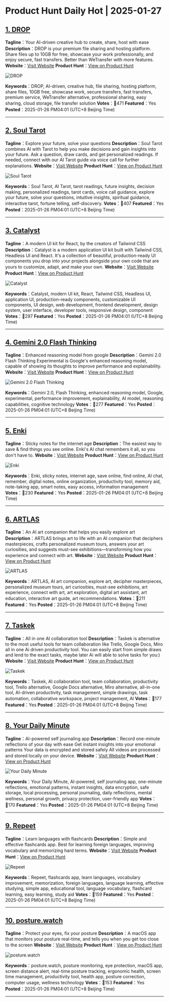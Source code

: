 # Product Hunt Daily Hot | 2025-01-27

## [1. DROP](https://www.producthunt.com/posts/drop-9307e411-eb98-47a7-a001-db323dd2ccee?utm_campaign=producthunt-api&utm_medium=api-v2&utm_source=Application%3A+phtrends+%28ID%3A+147529%29)
**Tagline**：Your AI-driven creative hub to create, share, host with ease
**Description**：DROP is your premium file sharing and hosting platform. Share files up to 10GB for free, showcase your work professionally, and enjoy secure, fast transfers. Better than WeTransfer with more features.
**Website**：[Visit Website](https://www.producthunt.com/r/PERP55GAMYZFVP?utm_campaign=producthunt-api&utm_medium=api-v2&utm_source=Application%3A+phtrends+%28ID%3A+147529%29)
**Product Hunt**：[View on Product Hunt](https://www.producthunt.com/posts/drop-9307e411-eb98-47a7-a001-db323dd2ccee?utm_campaign=producthunt-api&utm_medium=api-v2&utm_source=Application%3A+phtrends+%28ID%3A+147529%29)

![DROP](https://ph-files.imgix.net/7d157e66-03a5-47fa-83a6-fde0ec043fe8.png?auto=format&fit=crop&frame=1&h=512&w=1024)

**Keywords**：DROP, AI-driven, creative hub, file sharing, hosting platform, share files, 10GB free, showcase work, secure transfers, fast transfers, premium service, WeTransfer alternative, professional sharing, easy sharing, cloud storage, file transfer solution
**Votes**：🔺471
**Featured**：Yes
**Posted**：2025-01-26 PM04:01 (UTC+8 Beijing Time)

---

## [2. Soul Tarot](https://www.producthunt.com/posts/soul-tarot?utm_campaign=producthunt-api&utm_medium=api-v2&utm_source=Application%3A+phtrends+%28ID%3A+147529%29)
**Tagline**：Explore your future, solve your questions
**Description**：Soul Tarot combines AI with Tarot to help you make decisions and gain insights into your future. Ask a question, draw cards, and get personalized readings. If needed, connect with our AI Tarot guide via voice call for further explanations.
**Website**：[Visit Website](https://www.producthunt.com/r/WU6PGALE44ZRYD?utm_campaign=producthunt-api&utm_medium=api-v2&utm_source=Application%3A+phtrends+%28ID%3A+147529%29)
**Product Hunt**：[View on Product Hunt](https://www.producthunt.com/posts/soul-tarot?utm_campaign=producthunt-api&utm_medium=api-v2&utm_source=Application%3A+phtrends+%28ID%3A+147529%29)

![Soul Tarot](https://ph-files.imgix.net/e5e37201-cd7a-4769-ac65-5a83bf4e0a2a.png?auto=format&fit=crop&frame=1&h=512&w=1024)

**Keywords**：Soul Tarot, AI Tarot, tarot readings, future insights, decision making, personalized readings, tarot cards, voice call guidance, explore your future, solve your questions, intuitive insights, spiritual guidance, interactive tarot, fortune telling, self-discovery.
**Votes**：🔺407
**Featured**：Yes
**Posted**：2025-01-26 PM04:01 (UTC+8 Beijing Time)

---

## [3. Catalyst](https://www.producthunt.com/posts/catalyst-6?utm_campaign=producthunt-api&utm_medium=api-v2&utm_source=Application%3A+phtrends+%28ID%3A+147529%29)
**Tagline**：A modern UI kit for React, by the creators of Tailwind CSS
**Description**：Catalyst is a modern application UI kit built with Tailwind CSS, Headless UI and React. It's a collection of beautiful, production-ready UI components you drop into your projects alongside your own code that are yours to customize, adapt, and make your own.
**Website**：[Visit Website](https://www.producthunt.com/r/PUPWYXQC3SPK7X?utm_campaign=producthunt-api&utm_medium=api-v2&utm_source=Application%3A+phtrends+%28ID%3A+147529%29)
**Product Hunt**：[View on Product Hunt](https://www.producthunt.com/posts/catalyst-6?utm_campaign=producthunt-api&utm_medium=api-v2&utm_source=Application%3A+phtrends+%28ID%3A+147529%29)

![Catalyst](https://ph-files.imgix.net/d2f8a29d-3ce5-47dd-880b-5b0f67ad2847.png?auto=format&fit=crop&frame=1&h=512&w=1024)

**Keywords**：Catalyst, modern UI kit, React, Tailwind CSS, Headless UI, application UI, production-ready components, customizable UI components, UI design, web development, frontend development, design system, user interface, developer tools, responsive design, component
**Votes**：🔺297
**Featured**：Yes
**Posted**：2025-01-26 PM04:01 (UTC+8 Beijing Time)

---

## [4. Gemini 2.0 Flash Thinking](https://www.producthunt.com/posts/gemini-2-0-flash-thinking-2?utm_campaign=producthunt-api&utm_medium=api-v2&utm_source=Application%3A+phtrends+%28ID%3A+147529%29)
**Tagline**：Enhanced reasoning model from google
**Description**：Gemini 2.0 Flash Thinking Experimental is Google's enhanced reasoning model, capable of showing its thoughts to improve performance and explainability.
**Website**：[Visit Website](https://www.producthunt.com/r/JG77UFHOSPFQ4B?utm_campaign=producthunt-api&utm_medium=api-v2&utm_source=Application%3A+phtrends+%28ID%3A+147529%29)
**Product Hunt**：[View on Product Hunt](https://www.producthunt.com/posts/gemini-2-0-flash-thinking-2?utm_campaign=producthunt-api&utm_medium=api-v2&utm_source=Application%3A+phtrends+%28ID%3A+147529%29)

![Gemini 2.0 Flash Thinking](https://ph-files.imgix.net/1e6800eb-3612-4d06-9f7e-4140df5825a4.png?auto=format&fit=crop&frame=1&h=512&w=1024)

**Keywords**：Gemini 2.0, Flash Thinking, enhanced reasoning model, Google, experimental, performance improvement, explainability, AI model, reasoning capabilities, cognitive technology
**Votes**：🔺277
**Featured**：Yes
**Posted**：2025-01-26 PM04:01 (UTC+8 Beijing Time)

---

## [5. Enki](https://www.producthunt.com/posts/enki-2?utm_campaign=producthunt-api&utm_medium=api-v2&utm_source=Application%3A+phtrends+%28ID%3A+147529%29)
**Tagline**：Sticky notes for the internet age
**Description**：The easiest way to save & find things you see online. Enki's AI chat remembers it all, so you don't have to.
**Website**：[Visit Website](https://www.producthunt.com/r/HXCFAORZBODZS5?utm_campaign=producthunt-api&utm_medium=api-v2&utm_source=Application%3A+phtrends+%28ID%3A+147529%29)
**Product Hunt**：[View on Product Hunt](https://www.producthunt.com/posts/enki-2?utm_campaign=producthunt-api&utm_medium=api-v2&utm_source=Application%3A+phtrends+%28ID%3A+147529%29)

![Enki](https://ph-files.imgix.net/7604e274-efa9-478c-a7fd-a4bdfe476834.png?auto=format&fit=crop&frame=1&h=512&w=1024)

**Keywords**：Enki, sticky notes, internet age, save online, find online, AI chat, remember, digital notes, online organization, productivity tool, memory aid, note-taking app, smart notes, easy access, information management
**Votes**：🔺230
**Featured**：Yes
**Posted**：2025-01-26 PM04:01 (UTC+8 Beijing Time)

---

## [6. ARTLAS](https://www.producthunt.com/posts/artlas-2?utm_campaign=producthunt-api&utm_medium=api-v2&utm_source=Application%3A+phtrends+%28ID%3A+147529%29)
**Tagline**：An AI art companion that helps you easily explore art
**Description**：ARTLAS brings art to life with an AI companion that deciphers masterpieces, crafts personalized museum tours, answers your art curiosities, and suggests must-see exhibitions—transforming how you experience and connect with art.
**Website**：[Visit Website](https://www.producthunt.com/r/3JN4YTD3IE4G5V?utm_campaign=producthunt-api&utm_medium=api-v2&utm_source=Application%3A+phtrends+%28ID%3A+147529%29)
**Product Hunt**：[View on Product Hunt](https://www.producthunt.com/posts/artlas-2?utm_campaign=producthunt-api&utm_medium=api-v2&utm_source=Application%3A+phtrends+%28ID%3A+147529%29)

![ARTLAS](https://ph-files.imgix.net/93f01eb4-fe44-4d9c-b71f-46eab2f4ddf9.png?auto=format&fit=crop&frame=1&h=512&w=1024)

**Keywords**：ARTLAS, AI art companion, explore art, decipher masterpieces, personalized museum tours, art curiosities, must-see exhibitions, art experience, connect with art, art exploration, digital art assistant, art education, interactive art guide, art recommendations.
**Votes**：🔺211
**Featured**：Yes
**Posted**：2025-01-26 PM04:01 (UTC+8 Beijing Time)

---

## [7. Taskek](https://www.producthunt.com/posts/taskek?utm_campaign=producthunt-api&utm_medium=api-v2&utm_source=Application%3A+phtrends+%28ID%3A+147529%29)
**Tagline**：All in one AI collaboration tool
**Description**：Taskek is alternative to the most useful tools for team collaboration like Trello, Google Docs, Miro all in one Ai driven productivity tool. You can easily start from simple draws and lend to the exact tasks, maybe later Ai will able to solve tasks for you:)
**Website**：[Visit Website](https://www.producthunt.com/r/X5F3C7VYLZ4DOZ?utm_campaign=producthunt-api&utm_medium=api-v2&utm_source=Application%3A+phtrends+%28ID%3A+147529%29)
**Product Hunt**：[View on Product Hunt](https://www.producthunt.com/posts/taskek?utm_campaign=producthunt-api&utm_medium=api-v2&utm_source=Application%3A+phtrends+%28ID%3A+147529%29)

![Taskek](https://ph-files.imgix.net/fb3f4c48-b53c-4679-8fa6-f57af3fab7d8.png?auto=format&fit=crop&frame=1&h=512&w=1024)

**Keywords**：Taskek, AI collaboration tool, team collaboration, productivity tool, Trello alternative, Google Docs alternative, Miro alternative, all-in-one tool, AI-driven productivity, task management, simple drawings, task automation, collaborative workspace, project management, AI
**Votes**：🔺177
**Featured**：Yes
**Posted**：2025-01-26 PM04:01 (UTC+8 Beijing Time)

---

## [8. Your Daily Minute](https://www.producthunt.com/posts/your-daily-minute?utm_campaign=producthunt-api&utm_medium=api-v2&utm_source=Application%3A+phtrends+%28ID%3A+147529%29)
**Tagline**：AI-powered self journaling app
**Description**：Record one-minute reflections of your day with ease Get instant insights into your emotional patterns Your data is encrypted and stored safely All videos are processed and stored locally on your device.
**Website**：[Visit Website](https://www.producthunt.com/r/7QQJEEBJ4B5DON?utm_campaign=producthunt-api&utm_medium=api-v2&utm_source=Application%3A+phtrends+%28ID%3A+147529%29)
**Product Hunt**：[View on Product Hunt](https://www.producthunt.com/posts/your-daily-minute?utm_campaign=producthunt-api&utm_medium=api-v2&utm_source=Application%3A+phtrends+%28ID%3A+147529%29)

![Your Daily Minute](https://ph-files.imgix.net/599f48cc-0580-4e4d-99c0-5e4510444d8d.png?auto=format&fit=crop&frame=1&h=512&w=1024)

**Keywords**：Your Daily Minute, AI-powered, self journaling app, one-minute reflections, emotional patterns, instant insights, data encryption, safe storage, local processing, personal journaling, daily reflections, mental wellness, personal growth, privacy protection, user-friendly app
**Votes**：🔺170
**Featured**：Yes
**Posted**：2025-01-26 PM04:01 (UTC+8 Beijing Time)

---

## [9. Repeet](https://www.producthunt.com/posts/repeet?utm_campaign=producthunt-api&utm_medium=api-v2&utm_source=Application%3A+phtrends+%28ID%3A+147529%29)
**Tagline**：Learn languages with flashcards
**Description**：Simple and effective flashcards app. Best for learning foreign languages, improving vocabulary and memorizing hard terms.
**Website**：[Visit Website](https://www.producthunt.com/r/PHFX24RBUY4U2B?utm_campaign=producthunt-api&utm_medium=api-v2&utm_source=Application%3A+phtrends+%28ID%3A+147529%29)
**Product Hunt**：[View on Product Hunt](https://www.producthunt.com/posts/repeet?utm_campaign=producthunt-api&utm_medium=api-v2&utm_source=Application%3A+phtrends+%28ID%3A+147529%29)

![Repeet](https://ph-files.imgix.net/befe2f77-d95c-4f9f-8c7b-2d495399b3b1.png?auto=format&fit=crop&frame=1&h=512&w=1024)

**Keywords**：Repeet, flashcards app, learn languages, vocabulary improvement, memorization, foreign languages, language learning, effective studying, simple app, educational tool, language vocabulary, flashcard learning, easy learning, study aid
**Votes**：🔺159
**Featured**：Yes
**Posted**：2025-01-26 PM04:01 (UTC+8 Beijing Time)

---

## [10. posture.watch](https://www.producthunt.com/posts/posture-watch?utm_campaign=producthunt-api&utm_medium=api-v2&utm_source=Application%3A+phtrends+%28ID%3A+147529%29)
**Tagline**：Protect your eyes, fix your posture
**Description**：A macOS app that monitors your posture real-time, and tells you when you get too close to the screen
**Website**：[Visit Website](https://www.producthunt.com/r/KB2TXHNNWGLG5J?utm_campaign=producthunt-api&utm_medium=api-v2&utm_source=Application%3A+phtrends+%28ID%3A+147529%29)
**Product Hunt**：[View on Product Hunt](https://www.producthunt.com/posts/posture-watch?utm_campaign=producthunt-api&utm_medium=api-v2&utm_source=Application%3A+phtrends+%28ID%3A+147529%29)

![posture.watch](https://ph-files.imgix.net/e2577859-e18d-4857-b59c-34b8e983a11e.png?auto=format&fit=crop&frame=1&h=512&w=1024)

**Keywords**：posture.watch, posture monitoring, eye protection, macOS app, screen distance alert, real-time posture tracking, ergonomic health, screen time management, productivity tool, health app, posture correction, computer usage, wellness technology
**Votes**：🔺153
**Featured**：Yes
**Posted**：2025-01-26 PM04:01 (UTC+8 Beijing Time)

---

